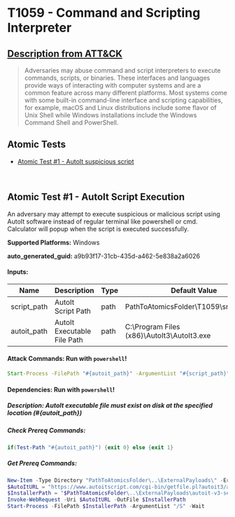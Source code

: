 # T1059 - Command and Scripting Interpreter
## [Description from ATT&CK](https://attack.mitre.org/techniques/T1059/)
<blockquote>Adversaries may abuse command and script interpreters to execute commands, scripts, or binaries. These interfaces and languages provide ways of interacting with computer systems and are a common feature across many different platforms. Most systems come with some built-in command-line interface and scripting capabilities, for example, macOS and Linux distributions include some flavor of Unix Shell while Windows installations include the Windows Command Shell and PowerShell.</blockquote>

## Atomic Tests

- [Atomic Test #1 - AutoIt suspicious script](#atomic-test-1---autoit)


<br/>

## Atomic Test #1 - AutoIt Script Execution
An adversary may attempt to execute suspicious or malicious script using AutoIt software instead of regular terminal like powershell or cmd. Calculator will popup when the script is executed successfully.

**Supported Platforms:** Windows


**auto_generated_guid:** a9b93f17-31cb-435d-a462-5e838a2a6026




#### Inputs:
| Name | Description | Type | Default Value |
|------|-------------|------|---------------|
| script_path | AutoIt Script Path | path | PathToAtomicsFolder\T1059\src\calc.au3 |
| autoit_path | AutoIt Executable File Path | path | C:\Program Files (x86)\AutoIt3\AutoIt3.exe |


#### Attack Commands: Run with `powershell`! 


```cmd
Start-Process -FilePath "#{autoit_path}" -ArgumentList "#{script_path}" -Wait
```

#### Dependencies:  Run with `powershell`!
##### Description: AutoIt executable file must exist on disk at the specified location (#{autoit_path})
##### Check Prereq Commands:
```powershell
if(Test-Path "#{autoit_path}") {exit 0} else {exit 1}
```
##### Get Prereq Commands:
```powershell
New-Item -Type Directory "PathToAtomicsFolder\..\ExternalPayloads\" -ErrorAction Ignore -Force | Out-Null
$AutoItURL = "https://www.autoitscript.com/cgi-bin/getfile.pl?autoit3/autoit-v3-setup.exe"
$InstallerPath = "$PathToAtomicsFolder\..\ExternalPayloads\autoit-v3-setup.exe"
Invoke-WebRequest -Uri $AutoItURL -OutFile $InstallerPath
Start-Process -FilePath $InstallerPath -ArgumentList "/S" -Wait
```



<br/>
<br/>
